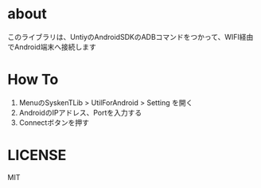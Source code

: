 # about

このライブラリは、UntiyのAndroidSDKのADBコマンドをつかって、WIFI経由でAndroid端末へ接続します




# How To

1. MenuのSyskenTLib > UtilForAndroid > Setting を開く
2. AndroidのIPアドレス、Portを入力する
3. Connectボタンを押す



# LICENSE

MIT
